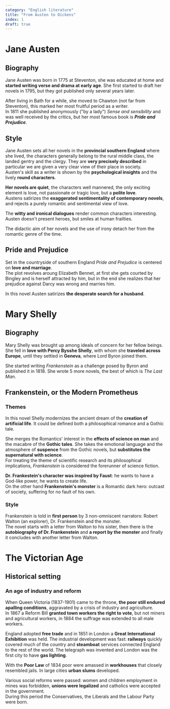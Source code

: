 ```yaml
---
category: "English literature"
title: "From Austen to Dickens"
index: 1
draft: true
---
```



# Jane Austen
## Biography
Jane Austen was born in 1775 at Steventon, she was educated at home and **started writing verse and drama at early age**. She first started to draft her novels in 1795, but they got published only several years later.

After living in Bath for a while, she moved to Chawton (not far from Steventon), this marked her most fruitful period as a writer.  
In 1811 she published anonymously ("by a lady") *Sense and sensibility* and was well received by the critics, but her most famous book is ***Pride and Prejudice***.

## Style
Jane Austen sets all her novels in the **provincial southern England** where she lived, the characters generally belong to the rural middle class, the landed gentry and the clergy.
They are **very precisely described** in particular we are given a very clear view of their place in society.  
Austen's skill as a writer is shown by the **psychological insights** and the lively **round characters**.

**Her novels are quiet**, the characters well mannered, the only exciting element is love, not passionate or tragic love, but a **polite love**.  
Austens satirizes the **exaggerated sentimentality of contemporary novels**, and rejects a purely romantic and sentimental view of love.

The **witty and ironical dialogues** render common characters interesting. Austen doesn't present heroes, but smiles at human frailties.

The didactic aim of her novels and the use of irony detach her from the romantic genre of the time.

## Pride and Prejudice
Set in the countryside of southern England *Pride and Prejudice* is centered on **love and marriage**.  
The plot revolves aroung Elizabeth Bennet, at first she gets courted by Bingley and is herself attracted by him, but in the end she realizes that her prejudice against Darcy was wrong and marries him.

In this novel Austen satirizes **the desperate search for a husband**.

# Mary Shelly
## Biography
Mary Shelly was brought up among ideals of concern for her fellow beings. She fell in **love with Percy Bysshe Shelly**, with whom she **traveled across Europe**, until they settled in **Geneva**, where Lord Byron joined them.

She started writing *Frankenstein* as a challenge posed by Byron and published it in 1818.
She wrote 5 more novels, the best of which is *The Last Man*.

## Frankenstein, or the Modern Prometheus
### Themes
In this novel Shelly modernizes the ancient dream of the **creation of artificial life**. It could be defined both a philosophical romance and a Gothic tale.

She merges the Romantics' interest in the **effects of science on man** and the macabre of the **Gothic tales**. She takes the emotional language and the atmosphere of **suspence** from the Gothic novels, but **substitutes the supernatural with science**.  
For treating the theme of scientific research and its philosophical implications, *Frankenstein* is considered the forerunner of science fiction.

**Dr. Frankestein's character was inspired by Faust**: he wants to have a God-like power, he wants to create life.  
On the other hand **Frankenstein's monster** is a Romantic dark hero: outcast of society, suffering for no fault of his own.

### Style
Frankenstein is told in **first person** by 3 non-omniscent narrators: Robert Walton (an explorer), Dr. Frankenstein and the monster.  
The novel starts with a letter from Walton to his sister, then there is the **autobiography of Dr. Frankenstein** and **a report by the monster** and finally it concludes with another letter from Walton.

# The Victorian Age
## Historical setting
### An age of industry and reform
When Queen Victoria (1837-1901) came to the throne, **the poor still endured apalling conditions**, aggravated by a crisis of industry and agriculture.  
In 1867 a Reform Bill **granted town workers the right to vote**, but not miners and agricultural workers, in 1884 the suffrage was extended to all male workers.

England adopted **free trade** and in 1851 in London a **Great International Exhibition** was held.
The industrial development was fast: **railways** quickly covered much of the country and **steamboat** services connected England to the rest of the world. The telegraph was invented and London was the first city to have **gas lighting**.

With the **Poor Law** of 1834 poor were amassed in **workhouses** that closely resembled jails. In large cities **urban slums** developed.

Various social reforms were passed: women and children employment in mines was forbidden, **unions were legalized** and catholics were accepted in the government.  
During this period the Conservatives, the Liberals and the Labour Party were born.